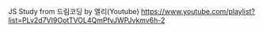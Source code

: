JS Study from 드림코딩 by 엘리(Youtube)
https://www.youtube.com/playlist?list=PLv2d7VI9OotTVOL4QmPfvJWPJvkmv6h-2

